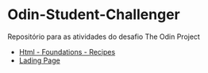 # Odin-Student-Challenger

Repositório para as atividades do desafio The Odin Project

<ul>
<li>
<a href="./HTML-Foundations/index.html">Html - Foundations - Recipes</a>
</li>
<li>
<a href="./landing-page/index.html">Lading Page</a>
</li>
</ul>
